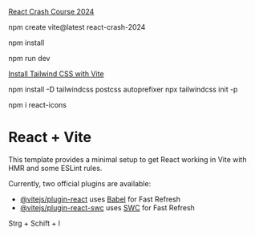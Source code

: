 [React Crash Course 2024](https://www.youtube.com/watch?v=LDB4uaJ87e0&t=144s)


npm create vite@latest react-crash-2024

npm install

npm run dev


[Install Tailwind CSS with Vite](https://tailwindcss.com/docs/guides/vite)

npm install -D tailwindcss postcss autoprefixer
npx tailwindcss init -p

npm i react-icons

# React + Vite

This template provides a minimal setup to get React working in Vite with HMR and some ESLint rules.

Currently, two official plugins are available:

- [@vitejs/plugin-react](https://github.com/vitejs/vite-plugin-react/blob/main/packages/plugin-react/README.md) uses [Babel](https://babeljs.io/) for Fast Refresh
- [@vitejs/plugin-react-swc](https://github.com/vitejs/vite-plugin-react-swc) uses [SWC](https://swc.rs/) for Fast Refresh

Strg + Schift + l